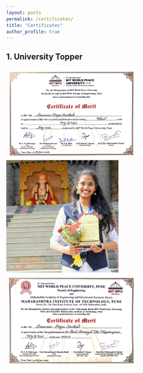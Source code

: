 ```yaml
---
layout: posts
permalink: /certificates/
title: "Certificates"
author_profile: true
---
```


## 1. University Topper
<img src="./certificates/FYTopper.jpg" width="350" class="inline">
<img src="./certificates/awardpic.jpg" width="300" class="inline">
<img src="./certificates/FYtopper2.jpg" width="350" class="inline">
